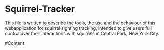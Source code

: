 # Squirrel-Tracker
This file is written to describe the tools, the use and the behaviour of this webapplication for squirrel sighting tracking, intended to give users full control over their interactions with squirrels in Central Park, New York City.

#Content
